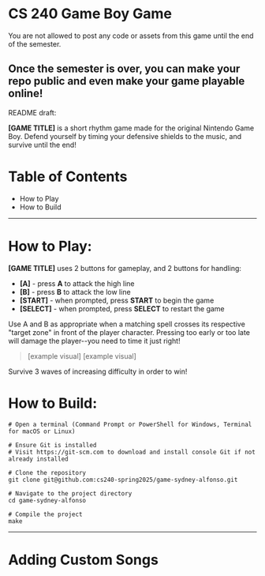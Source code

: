 # CS 240 Game Boy Game

You are not allowed to post any code or assets from this game until the end of the semester.

Once the semester is over, you can make your repo public and even make your game playable online!
---

README draft:

**[GAME TITLE]** is a short rhythm game made for the original Nintendo Game Boy. Defend yourself by timing your defensive shields to the music, and survive until the end!

# Table of Contents
* How to Play
* How to Build

---

# How to Play:
**[GAME TITLE]** uses 2 buttons for gameplay, and 2 buttons for handling:
* **[A]** - press **A** to attack the high line
* **[B]** - press **B** to attack the low line
* **[START]** - when prompted, press **START** to begin the game
* **[SELECT]** - when prompted, press **SELECT** to restart the game

Use A and B as appropriate when a matching spell crosses its respective "target zone" in front of the player character. Pressing too early or too late will damage the player--you need to time it just right!
> [example visual] [example visual]

Survive 3 waves of increasing difficulty in order to win!


# How to Build:
```
# Open a terminal (Command Prompt or PowerShell for Windows, Terminal for macOS or Linux)

# Ensure Git is installed
# Visit https://git-scm.com to download and install console Git if not already installed

# Clone the repository
git clone git@github.com:cs240-spring2025/game-sydney-alfonso.git

# Navigate to the project directory
cd game-sydney-alfonso

# Compile the project
make
```
---
# Adding Custom Songs

